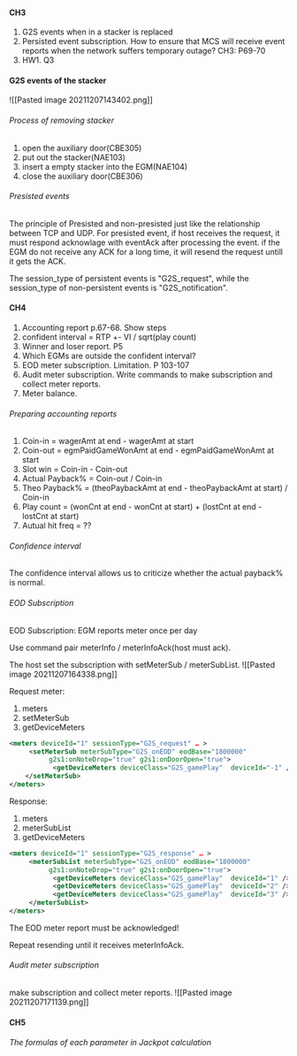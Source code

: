 #### CH3
1. G2S events when in a stacker is replaced
2. Persisted event subscription. How to ensure that MCS will receive event reports when the network suffers temporary outage? CH3: P69-70
3. HW1. Q3

#### G2S events of the stacker
![[Pasted image 20211207143402.png]]

###### Process of removing stacker
1. open the auxiliary door(CBE305)
2. put out the stacker(NAE103)
3. insert a empty stacker into the EGM(NAE104)
4. close the auxiliary door(CBE306)


###### Presisted events
The principle of Presisted and non-presisted just like the relationship between TCP and UDP. For presisted event, if host receives the request, it must respond acknowlage with eventAck after processing the event. if the EGM do not receive any ACK for a long time, it will resend the request untill it gets the ACK.

The session_type of persistent events is "G2S_request", while the session_type of non-persistent events is "G2S_notification".

#### CH4
1. Accounting report p.67-68. Show steps
2. confident interval = RTP +- VI / sqrt(play count)
3. Winner and loser report. P5
4. Which EGMs are outside the confident interval?
5. EOD meter subscription. Limitation. P 103-107
6. Audit meter subscription. Write commands to make subscription and collect meter reports.
7. Meter balance.

###### Preparing accounting reports
1. Coin-in = wagerAmt at end - wagerAmt at start
2. Coin-out = egmPaidGameWonAmt at end - egmPaidGameWonAmt at start
3. Slot win = Coin-in - Coin-out
4. Actual Payback% = Coin-out / Coin-in
5. Theo Payback% = (theoPaybackAmt at end - theoPaybackAmt at start) / Coin-in
6. Play count = (wonCnt at end - wonCnt at start) + (lostCnt at end - lostCnt at start)
7. Autual hit freq = ??

###### Confidence interval
The confidence interval allows us to criticize whether the actual payback% is normal.

###### EOD Subscription
EOD Subscription: EGM reports meter once per day

Use command pair meterInfo / meterInfoAck(host must ack).

The host set the subscription with setMeterSub / meterSubList.
![[Pasted image 20211207164338.png]]

Request meter:
1. meters
2. setMeterSub
3. getDeviceMeters
```xml
<meters deviceId="1" sessionType="G2S_request" … >
     <setMeterSub meterSubType="G2S_onEOD" eodBase="1800000" 
          g2s1:onNoteDrop="true" g2s1:onDoorOpen="true">
           <getDeviceMeters deviceClass="G2S_gamePlay"  deviceId="-1" />
    </setMeterSub>
</meters>
```

Response:
1. meters
2. meterSubList
3. getDeviceMeters
```xml
<meters deviceId="1" sessionType="G2S_response" … >
     <meterSubList meterSubType="G2S_onEOD" eodBase="1800000" 
          g2s1:onNoteDrop="true" g2s1:onDoorOpen="true">
           <getDeviceMeters deviceClass="G2S_gamePlay"  deviceId="1" />
           <getDeviceMeters deviceClass="G2S_gamePlay"  deviceId="2" />
           <getDeviceMeters deviceClass="G2S_gamePlay"  deviceId="3" />
     </meterSubList>
</meters>
```

The EOD meter report must be acknowledged! 

Repeat resending until it receives meterInfoAck.

###### Audit meter subscription
make subscription and collect meter reports.
![[Pasted image 20211207171139.png]]

#### CH5
###### The formulas of each parameter in Jackpot calculation
